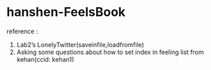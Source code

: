 # hanshen-FeelsBook
reference :
1. Lab2’s LonelyTwitter(saveinfile,loadfromfile)
2. Asking some questions about how to set index in feeling list from kehan(ccid: kehan1)